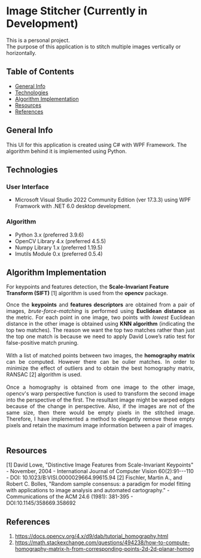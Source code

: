 # Image Stitcher (Currently in Development)
This is a personal project.  
The purpose of this application is to stitch multiple images vertically or horizontally.

## Table of Contents
* [General Info](#general-info)
* [Technologies](#technologies)
* [Algorithm Implementation](#algorithm-implementation)
* [Resources](#resources)
* [References](#references)

## General Info
This UI for this application is created using C# with WPF Framework.</b>
The algorithm behind it is implemented using Python.

## Technologies
### User Interface
* Microsoft Visual Studio 2022 Community Edition (ver 17.3.3) using WPF Framwork with .NET 6.0 desktop development.

### Algorithm
* Python 3.x (preferred 3.9.6)
* OpenCV Library 4.x (preferred 4.5.5)
* Numpy Library 1.x (preferred 1.19.5)
* Imutils Module 0.x (preferred 0.5.4)

## Algorithm Implementation
For keypoints and features detection, the **Scale-Invariant Feature Transform (SIFT)** [1] algorithm is used from the **opencv** package.
</br>

<p align="justify">
Once the <b>keypoints</b> and <b>features descriptors</b> are obtained from a pair of images, <i>brute-force-matching</i> is performed using <b>Euclidean distance</b> as the metric. For each point in one image, two points with <i>lowest</i> Euclidean distance in the other image is obtained using <b>KNN algorithm</b> (indicating the top two matches). The reason we want the top two matches rather than just the top one match is because we need to apply David Lowe’s ratio test for false-positive match pruning.
</br>
</br>
With a list of matched points between two images, the <b>homography matrix</b> can be computed. However there can be oulier matches. In order to minimize the effect of outliers and to obtain the best homography matrix, RANSAC [2] algorithm is used.
</br>
</br>
Once a homography is obtained from one image to the other image, opencv's warp perspective function is used to transform the second image into the perspective of the first. The resultant image might be warped edges because of the change in perspective. Also, if the images are not of the same size, then there would be empty pixels in the stitched image. Therefore, I have implemented a method to elegantly remove these empty pixels and retain the maximum image information between a pair of images.
</br>
</br>
</p>

## Resources
[1] David Lowe, "Distinctive Image Features from Scale-Invariant Keypoints" - November, 2004 - International Journal of Computer Vision 60(2):91---110 - DOI: 10.1023/B:VISI.0000029664.99615.94 
[2] Fischler, Martin A., and Robert C. Bolles, "Random sample consensus: a paradigm for model fitting with applications to image analysis and automated cartography." - Communications of the ACM 24.6 (1981): 381-395 - DOI:10.1145/358669.358692

## References
1. https://docs.opencv.org/4.x/d9/dab/tutorial_homography.html
2. https://math.stackexchange.com/questions/494238/how-to-compute-homography-matrix-h-from-corresponding-points-2d-2d-planar-homog
